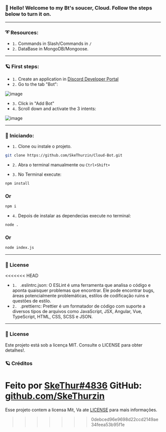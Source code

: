 ### 👋 Hello! Welcome to my Bt's soucer, Cloud. Follow the steps below to turn it on.

---

### ➰ Resources:

- `1.` Commands in Slash/Commands in `/` </br>
- `2.` DataBase in MongoDB/Mongoose.

---

### 🪐 First steps:

- `1.` Create an application in [Discord Developer Portal](https://discord.com/developers/applications)
- `2.` Go to the tab "Bot":

![image](https://user-images.githubusercontent.com/117662023/220201581-da304afe-0450-479a-8f57-e784722441f8.png)

- `3.` Click in "Add Bot"
- `4.` Scroll down and activate the 3 intents: 

![image](https://user-images.githubusercontent.com/117662023/220202174-7902e453-a227-4314-b085-b2f6c66f5c83.png)

---

### 💫 Iniciando:

- `1.` Clone ou instale o projeto.
```bash
git clone https://github.com/SkeThurzin/Cloud-Bot.git
```

- `2.` Abra o terminal manualmente ou `Ctrl+Shift+`

- `3.` No Terminal execute:
```bash
npm install
```
### Or
```bash
npm i 
```

- `4.` Depois de instalar as dependecias execute no terminal:
```bash
node .
```
### Or
```bash
node index.js
```

---

### 📜 License

<<<<<<< HEAD
- `1. ` .eslintrc.json: O ESLint é uma ferramenta que analisa o código e aponta quaisquer problemas que encontrar. Ele pode encontrar bugs, áreas potencialmente problemáticas, estilos de codificação ruins e questões de estilo.
- `2. ` .prettierrc: Prettier é um formatador de código com suporte a diversos tipos de arquivos como JavaScript, JSX, Angular, Vue, TypeScript, HTML, CSS, SCSS e JSON.

---

### 📝 License

Este projeto está sob a licença MIT. Consulte o LICENSE para obter detalhes!.

### 🪐 Créditos

Feito por [SkeThur#4836](https://discord.com/users/506299442924879876) GitHub: [github.com/SkeThurzin](github.com/SkeThurzin)
=======
Esse projeto contem a licensa Mit, Va ate [LICENSE](https://github.com/SkeThurzin/Cloud-Bot/blob/main/LICENSE) para mais informações.
>>>>>>> 0debced96e9698d22ccd2149ae34feea53b95f1e
